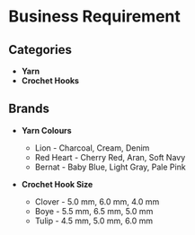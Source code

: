 # Business Requirement

## Categories
- **Yarn**
- **Crochet Hooks**

## Brands
- **Yarn Colours**
  - Lion - Charcoal, Cream, Denim
  - Red Heart - Cherry Red, Aran, Soft Navy
  - Bernat - Baby Blue, Light Gray, Pale Pink
  

- **Crochet Hook Size**
  - Clover - 5.0 mm, 6.0 mm, 4.0 mm
  - Boye - 5.5 mm, 6.5 mm, 5.0 mm
  - Tulip - 4.5 mm, 5.0 mm, 6.0 mm